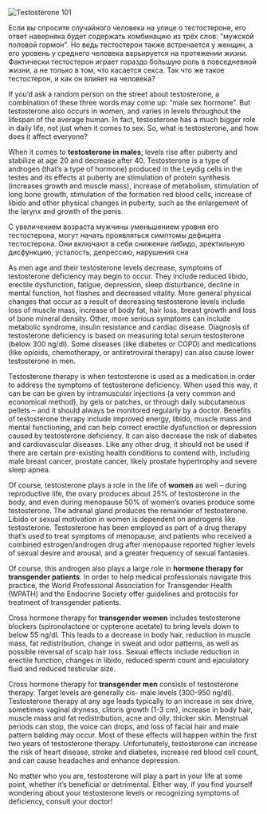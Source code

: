 ![Testosterone 101](https://www.pornhub.com/sex/wp-content/uploads/2017/10/connection-647206_1920-1024x724.jpg)

Если вы спросите случайного человека на улице о тестостероне, его ответ наверняка будет содержать комбинацию из трёх слов: "мужской половой гормон". Но ведь тестостерон также встречается у женщин, а его уровень у среднего человека варьируется на протяжении жизни. Фактически тестостерон играет гораздо бо́льшую роль в повседневной жизни, а не только в том, что касается секса. Так что же такое тестостерон, и как он влияет на человека?

If you’d ask a random person on the street about testosterone, a combination of these three words may come up: “male sex hormone”. But testosterone also occurs in women, and varies in levels throughout the lifespan of the average human. In fact, testosterone has a much bigger role in daily life, not just when it comes to sex. So, what is testosterone, and how does it affect everyone?

When it comes to **testosterone in males**; levels rise after puberty and stabilize at age 20 and decrease after 40. Testosterone is a type of androgen (that’s a type of hormone) produced in the Leydig cells in the testes and its effects at puberty are stimulation of protein synthesis (increases growth and muscle mass), increase of metabolism, stimulation of long bone growth, stimulation of the formation red blood cells, increase of libido and other physical changes in puberty, such as the enlargement of the larynx and growth of the penis.

С увеличением возраста мужчины уменьшением уровня его тестостерона, могут начать проявляться симптомы дефицита тестостерона. Они включают в себя снижение либидо, эректильную дисфункцию, усталость, депрессию, нарушения сна

As men age and their testosterone levels decrease, symptoms of testosterone deficiency may begin to occur. They include reduced libido, erectile dysfunction, fatigue, depression, sleep disturbance, decline in mental function, hot flashes and decreased vitality. More general physical changes that occur as a result of decreasing testosterone levels include loss of muscle mass, increase of body fat, hair loss, breast growth and loss of bone mineral density. Other, more serious symptoms can include metabolic syndrome, insulin resistance and cardiac disease.  Diagnosis of testosterone deficiency is based on measuring total serum testosterone (below 300 ng/dl). Some diseases (like diabetes or COPD) and medications (like opioids, chemotherapy, or antiretroviral therapy) can also cause lower testosterone in men.

Testosterone therapy is when testosterone is used as a medication in order to address the symptoms of testosterone deficiency. When used this way, it can be can be given by intramuscular injections (a very common and economical method), by gels or patches, or through daily subcutaneous pellets – and it should always be monitored regularly by a doctor.  Benefits of testosterone therapy include improved energy, libido, muscle mass and mental functioning, and can help correct erectile dysfunction or depression caused by testosterone deficiency. It can also decrease the risk of diabetes and cardiovascular diseases. Like any other drug, it should not be used if there are certain pre-existing health conditions to contend with, including male breast cancer, prostate cancer, likely prostate hypertrophy and severe sleep apnea.

Of course, testosterone plays a role in the life of **women** as well – during reproductive life, the ovary produces about 25% of testosterone in the body, and even during menopause 50% of women’s ovaries produce some testosterone. The adrenal gland produces the remainder of testosterone. Libido or sexual motivation in women is dependent on androgens like testosterone. Testosterone has been employed as part of a drug therapy that’s used to treat symptoms of menopause, and patients who received a combined estrogen/androgen drug after menopause reported higher levels of sexual desire and arousal, and a greater frequency of sexual fantasies.

Of course, this androgen also plays a large role in **hormone therapy for transgender patients**. In order to help medical professionals navigate this practice, the World Professional Association for Transgender Health (WPATH) and the Endocrine Society offer guidelines and protocols for treatment of transgender patients.

Cross hormone therapy for **transgender women** includes testosterone blockers (spironolactone or cypterone acetate) to bring levels down to below 55 ng/dl. This leads to a decrease in body hair, reduction in muscle mass, fat redistribution, change in sweat and odor patterns, as well as possible reversal of scalp hair loss. Sexual effects include reduction in erectile function, changes in libido, reduced sperm count and ejaculatory fluid and reduced testicular size.

Cross hormone therapy for **transgender men** consists of testosterone therapy. Target levels are generally cis- male levels (300-950 ng/dl). Testosterone therapy at any age leads typically to an increase in sex drive, sometimes vaginal dryness, clitoris growth (1-3 cm), increase in body hair, muscle mass and fat redistribution, acne and oily, thicker skin. Menstrual periods can stop, the voice can drops, and loss of facial hair and male pattern balding may occur. Most of these effects will happen within the first two years of testosterone therapy. Unfortunately, testosterone can increase the risk of heart disease, stroke and diabetes, increase red blood cell count, and can cause headaches and enhance depression.

No matter who you are, testosterone will play a part in your life at some point, whether it’s beneficial or detrimental. Either way, if you find yourself wondering about your testosterone levels or recognizing symptoms of deficiency, consult your doctor!

